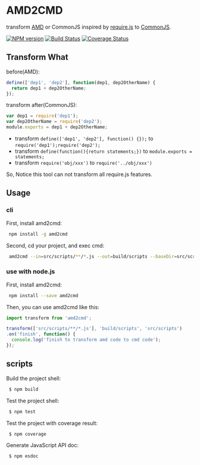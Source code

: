 # AMD2CMD

transform [AMD](https://github.com/amdjs/amdjs-api/wiki/AMD) or CommonJS inspired by [require.js](http://requirejs.org/) to [CommonJS](http://www.commonjs.org/).

[![NPM version][npm-image]][npm-url]
[![Build Status][travis-image]][travis-url]
[![Coverage Status][coveralls-image]][coveralls-url]

## Transform What

before(AMD):

```js
define(['dep1', 'dep2'], function(dep1, dep2OtherName) {
  return dep1 + dep2OtherName;
});
```

transform after(CommonJS):

```js
var dep1 = require('dep1');
var dep2OtherName = require('dep2');
module.exports = dep1 + dep2OtherName;
```

* transform `define(['dep1', 'dep2'], function() {});` to `require('dep1');require('dep2');`
* transform `define(function(){return statements;})` to `module.exports = statements;`
* transform `require('obj/xxx')` to `require('../obj/xxx')`

So, Notice this tool can not transform all require.js features.

## Usage

### cli

First, install amd2cmd:

```bash
 npm install -g amd2cmd
```

Second, cd your project, and exec cmd:

```bash
 amd2cmd --in=src/scripts/**/*.js --out=build/scripts --baseDir=src/scripts
```

### use with node.js

First, install amd2cmd:

```bash
 npm install --save amd2cmd
```

Then, you can use amd2cmd like this:

```js
import transform from 'amd2cmd';

transform(['src/scripts/**/*.js'], 'build/scripts', 'src/scripts')
.on('finish', function() {
  console.log('finish to transform amd code to cmd code');
});
```

## scripts

Build the project shell:

```bash
 $ npm build
```

Test the project shell:

```bash
 $ npm test
```

Test the project with coverage result:

```bash
 $ npm coverage
```

Generate JavaScript API doc:

```bash
 $ npm esdoc
```

[npm-image]: https://badge.fury.io/js/amd2cmd.svg
[npm-url]: https://npmjs.org/package/amd2cmd
[travis-image]: https://travis-ci.org/sinolz/amd2cmd.svg?branch=master
[travis-url]: https://travis-ci.org/sinolz/amd2cmd
[coveralls-image]: https://coveralls.io/repos/github/sinolz/amd2cmd/badge.svg?branch=master
[coveralls-url]: https://coveralls.io/github/sinolz/amd2cmd?branch=master
